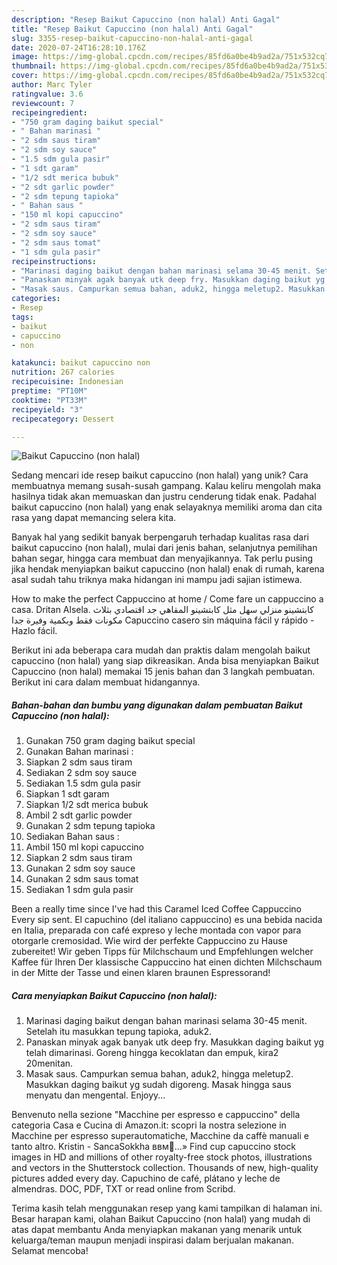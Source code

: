 ```yaml
---
description: "Resep Baikut Capuccino (non halal) Anti Gagal"
title: "Resep Baikut Capuccino (non halal) Anti Gagal"
slug: 3355-resep-baikut-capuccino-non-halal-anti-gagal
date: 2020-07-24T16:28:10.176Z
image: https://img-global.cpcdn.com/recipes/85fd6a0be4b9ad2a/751x532cq70/baikut-capuccino-non-halal-foto-resep-utama.jpg
thumbnail: https://img-global.cpcdn.com/recipes/85fd6a0be4b9ad2a/751x532cq70/baikut-capuccino-non-halal-foto-resep-utama.jpg
cover: https://img-global.cpcdn.com/recipes/85fd6a0be4b9ad2a/751x532cq70/baikut-capuccino-non-halal-foto-resep-utama.jpg
author: Marc Tyler
ratingvalue: 3.6
reviewcount: 7
recipeingredient:
- "750 gram daging baikut special"
- " Bahan marinasi "
- "2 sdm saus tiram"
- "2 sdm soy sauce"
- "1.5 sdm gula pasir"
- "1 sdt garam"
- "1/2 sdt merica bubuk"
- "2 sdt garlic powder"
- "2 sdm tepung tapioka"
- " Bahan saus "
- "150 ml kopi capuccino"
- "2 sdm saus tiram"
- "2 sdm soy sauce"
- "2 sdm saus tomat"
- "1 sdm gula pasir"
recipeinstructions:
- "Marinasi daging baikut dengan bahan marinasi selama 30-45 menit. Setelah itu masukkan tepung tapioka, aduk2."
- "Panaskan minyak agak banyak utk deep fry. Masukkan daging baikut yg telah dimarinasi. Goreng hingga kecoklatan dan empuk, kira2 20menitan."
- "Masak saus. Campurkan semua bahan, aduk2, hingga meletup2. Masukkan daging baikut yg sudah digoreng. Masak hingga saus menyatu dan mengental. Enjoyy..."
categories:
- Resep
tags:
- baikut
- capuccino
- non

katakunci: baikut capuccino non 
nutrition: 267 calories
recipecuisine: Indonesian
preptime: "PT10M"
cooktime: "PT33M"
recipeyield: "3"
recipecategory: Dessert

---
```



![Baikut Capuccino (non halal)](https://img-global.cpcdn.com/recipes/85fd6a0be4b9ad2a/751x532cq70/baikut-capuccino-non-halal-foto-resep-utama.jpg)

Sedang mencari ide resep baikut capuccino (non halal) yang unik? Cara membuatnya memang susah-susah gampang. Kalau keliru mengolah maka hasilnya tidak akan memuaskan dan justru cenderung tidak enak. Padahal baikut capuccino (non halal) yang enak selayaknya memiliki aroma dan cita rasa yang dapat memancing selera kita.

Banyak hal yang sedikit banyak berpengaruh terhadap kualitas rasa dari baikut capuccino (non halal), mulai dari jenis bahan, selanjutnya pemilihan bahan segar, hingga cara membuat dan menyajikannya. Tak perlu pusing jika hendak menyiapkan baikut capuccino (non halal) enak di rumah, karena asal sudah tahu triknya maka hidangan ini mampu jadi sajian istimewa.

How to make the perfect Cappuccino at home / Come fare un cappuccino a casa. Dritan Alsela. كابتشينو منزلي سهل مثل كابتشينو المقاهي جد اقتصادي بثلاث مكونات فقط وبكمية وفيرة جدا Capuccino casero sin máquina fácil y rápido - Hazlo fácil.


Berikut ini ada beberapa cara mudah dan praktis dalam mengolah baikut capuccino (non halal) yang siap dikreasikan. Anda bisa menyiapkan Baikut Capuccino (non halal) memakai 15 jenis bahan dan 3 langkah pembuatan. Berikut ini cara dalam membuat hidangannya.

<!--inarticleads1-->

##### Bahan-bahan dan bumbu yang digunakan dalam pembuatan Baikut Capuccino (non halal):

1. Gunakan 750 gram daging baikut special
1. Gunakan  Bahan marinasi :
1. Siapkan 2 sdm saus tiram
1. Sediakan 2 sdm soy sauce
1. Sediakan 1.5 sdm gula pasir
1. Siapkan 1 sdt garam
1. Siapkan 1/2 sdt merica bubuk
1. Ambil 2 sdt garlic powder
1. Gunakan 2 sdm tepung tapioka
1. Sediakan  Bahan saus :
1. Ambil 150 ml kopi capuccino
1. Siapkan 2 sdm saus tiram
1. Gunakan 2 sdm soy sauce
1. Gunakan 2 sdm saus tomat
1. Sediakan 1 sdm gula pasir


Been a really time since I&#39;ve had this Caramel Iced Coffee Cappuccino Every sip sent. El capuchino (del italiano cappuccino) es una bebida nacida en Italia, preparada con café expreso y leche montada con vapor para otorgarle cremosidad. Wie wird der perfekte Cappuccino zu Hause zubereitet! Wir geben Tipps für Milchschaum und Empfehlungen welcher Kaffee für Ihren Der klassische Cappuccino hat einen dichten Milchschaum in der Mitte der Tasse und einen klaren braunen Espressorand! 

<!--inarticleads2-->

##### Cara menyiapkan Baikut Capuccino (non halal):

1. Marinasi daging baikut dengan bahan marinasi selama 30-45 menit. Setelah itu masukkan tepung tapioka, aduk2.
1. Panaskan minyak agak banyak utk deep fry. Masukkan daging baikut yg telah dimarinasi. Goreng hingga kecoklatan dan empuk, kira2 20menitan.
1. Masak saus. Campurkan semua bahan, aduk2, hingga meletup2. Masukkan daging baikut yg sudah digoreng. Masak hingga saus menyatu dan mengental. Enjoyy...


Benvenuto nella sezione &#34;Macchine per espresso e cappuccino&#34; della categoria Casa e Cucina di Amazon.it: scopri la nostra selezione in Macchine per espresso superautomatiche, Macchine da caffè manuali e tanto altro. Kristin - SancaSokkha ввм…» Find cup capuccino stock images in HD and millions of other royalty-free stock photos, illustrations and vectors in the Shutterstock collection. Thousands of new, high-quality pictures added every day. Capuchino de café, plátano y leche de almendras. DOC, PDF, TXT or read online from Scribd. 

Terima kasih telah menggunakan resep yang kami tampilkan di halaman ini. Besar harapan kami, olahan Baikut Capuccino (non halal) yang mudah di atas dapat membantu Anda menyiapkan makanan yang menarik untuk keluarga/teman maupun menjadi inspirasi dalam berjualan makanan. Selamat mencoba!
